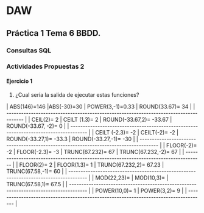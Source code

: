 # DAW

## Práctica 1 Tema 6 BBDD.

### Consultas SQL
### Actividades Propuestas 2
#### Ejercicio 1
1. ¿Cual sería la salida de ejecutar estas funciones?

| ABS(146)=146     |ABS(-30)=30      | POWER(3,-1)=0.33        | ROUND(33.67)= 34       |
| ------------------------------------------------------------------------------------- |
| CEIL(2)= 2       | CEILT (1.3)= 2  | ROUND(-33.67,2)= -33.67 | ROUND(-33.67, -2)= 0   |
| ------------------------------------------------------------------------------------- | 
| CEILT (-2.3)= -2 | CEILT(-2)= -2   | ROUND(-33.27,1)= -33.3  | ROUND(-33.27,-1)= -30  |
| ------------------------------------------------------------------------------------- |
| FLOOR(-2)= -2    | FLOOR(-2.3)= -3 | TRUNC(67.232)= 67       | TRUNC(67.232,-2)= 67   |
| ------------------------------------------------------------------------------------- |
| FLOOR(2)= 2      | FLOOR(1.3)= 1   | TRUNC(67.232,2)= 67.23  | TRUNC(67.58,-1)= 60    |
| ------------------------------------------------------------------------------------- |
| MOD(22,23)=      | MOD(10,3)=      | TRUNC(67.58,1)= 67.5    |
| ------------------------------------------------------------------------------------- |
| POWER(10,0)= 1   | POWER(3,2)= 9   |
| ------------------------------------------------------------------------------------- |
